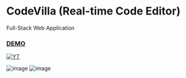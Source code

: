 # CodeVilla (Real-time Code Editor)
Full-Stack Web Application

### [DEMO](https://codevilla.herokuapp.com/)

<a href="https://youtu.be/ppb0M-ABv48"><img alt="YT" src="https://img.shields.io/badge/YouTube-FF0000?style=for-the-badge&logo=youtube&logoColor=white"/></a>


![image](https://user-images.githubusercontent.com/86548591/161395728-51d4dab9-f0d9-4df8-9d55-b879b193bcce.png)
![image](https://user-images.githubusercontent.com/86548591/161395731-1d69263a-b294-49b7-a177-7c30134f94d1.png)
